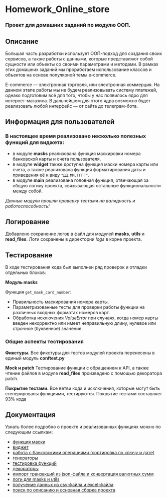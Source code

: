 # Homework_Online_store
### Проект для домашних заданий по модулю ООП.

## Описание
Большая часть разработки использует ООП-подход для создания своих сервисов, а также работы с данными, которые представляют собой сущности или объекты со своими параметрами и методами. 
В рамках этих домашних заданий мы проработаем использование классов и объектов на основе популярной темы e-commerce.

E-commerce — электронная торговля, или электронная коммерция. На данном этапе работы мы не будем реализовывать систему платежей, однако подготовим всё для того, чтобы у нас появилось ядро для интернет-магазина. 
В дальнейшем для этого ядра возможно будет реализовать любой интерфейс — от сайта до телеграм-бота.

## Информация для пользователей
### В настоящее время реализовано несколько полезных функций для виджета:
+ в модуле **masks** реализована функция маскировки номера банковской карты и счета пользователя.
+ в модуле **widget** также доступна функция маски номера карты или счета, а также реализована функция форматирования даты и приведения её к виду `"ДД.ММ.ГГГГ"`.
+ в модуле **main** реализована головная функция, отвечающая за общую логику проекта, связывающая остальные функциональности между собой.

_Данные модули прошли проверку тестами на валидность и работоспособность!_


## Логирование
Добавлено сохранение логов в файл для модулей **masks**, **utils** и **read_files**.
Логи сохранены в директории _logs_ в корне проекта.

## Тестирование
В ходе тестирования кода был выполнен ряд проверок и отладки отдельных блоков:

**Модуль masks**  

Функция `get_mask_card_number`:
+ Правильность маскирования номера карты.
+ Параметризованные тесты для проверки работы функции на различных входных форматах номеров карт.
+ Обработка исключения _ValueError_ при случаях, когда номер карты введен некорректно или имеет неправильную длину, нулевое или строчное (буквенное) значение. 


### Общие аспекты тестирования
**Фикстуры.** 
Все фикстуры для тестов модулей проекта перенесены в единый модуль **conftest.py**

**Mock и patch**
Тестирование функции с обращением к API, а также чтение файлов в модуле **read_files** произведено с помощью декоратора patch.

**Покрытие тестами.** 
Все ветви кода и исключения, которые могут быть сгенерированы функциями, тестируются.
Покрытие тестами составляет 93% кода


## Документация
Узнать более подробно о проекте и реализованных функциях можно по следующим ссылкам:
- [функция маски](Homework_9.1.md)
- [виджет](Homework_9.2.md)
- [работа с банковскими операциями (сортировка по ключу и дате)](Homework_10.1.md)
- [генераторы](Homework_11.1.md)
- [тестировка функций](Homework_10.2.md)
- [декораторы](Homework_11.2.md)
- [импорт транзакций из json-файла и конвертация валютных сумм](Homework_12.1.md)
- [логи для masks и utils](Homework_12.2.md)
- [получение данных из csv-файла и excel-файла](Homework_13.1.md)
- [поиск по описанию и основная сборка проекта](Homework_13.2.md)

